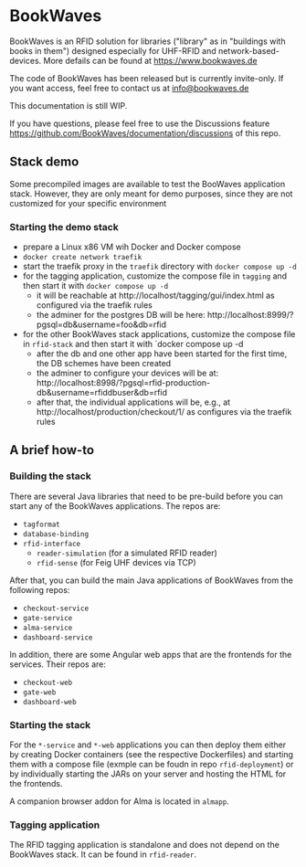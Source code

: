 # BookWaves

BookWaves is an RFID solution for libraries ("library" as in "buildings with books in them") designed especially
for UHF-RFID and network-based-devices. More defails can be found at https://www.bookwaves.de

The code of BookWaves has been released but is currently invite-only. If you want access, feel free to contact
us at info@bookwaves.de

This documentation is still WIP.

If you have questions, please feel free to use the Discussions feature https://github.com/BookWaves/documentation/discussions of this repo.

## Stack demo
Some precompiled images are available to test the BooWaves application stack. However, they are only meant for demo purposes, since they are not customized for your specific environment

### Starting the demo stack
- prepare a Linux x86 VM wih Docker and Docker compose
- `docker create network traefik`
- start the traefik proxy in the `traefik` directory with `docker compose up -d`
- for the tagging application, customize the compose file in `tagging` and then start it with `docker compose up -d`
    - it will be reachable at http://localhost/tagging/gui/index.html as configured via the traefik rules
    - the adminer for the postgres DB will be here: http://localhost:8999/?pgsql=db&username=foo&db=rfid
- for the other BookWaves stack applications, customize the compose file in `rfid-stack` and then start it with `docker compose up -d
    - after the db and one other app have been started for the first time, the DB schemes have been created
    - the adminer to configure your devices will be at: http://localhost:8998/?pgsql=rfid-production-db&username=rfiddbuser&db=rfid
    - after that, the individual applications will be, e.g., at http://localhost/production/checkout/1/ as configures via the traefik rules

## A brief how-to

### Building the stack

There are several Java libraries that need to be pre-build before you can start any of the BookWaves applications. The repos are:

- `tagformat`
- `database-binding`
- `rfid-interface`
    - `reader-simulation` (for a simulated RFID reader)
    - `rfid-sense` (for Feig UHF devices via TCP)

After that, you can build the main Java applications of BookWaves from the following repos:

- `checkout-service`
- `gate-service`
- `alma-service`
- `dashboard-service`

In addition, there are some Angular web apps that are the frontends for the services. Their repos are:

- `checkout-web`
- `gate-web`
- `dashboard-web`

### Starting the stack

For the `*-service` and `*-web` applications you can then deploy them either by creating Docker containers (see the respective Dockerfiles) and starting them with a compose file (exmple can be foudn in repo `rfid-deployment`) or by individually starting the JARs on your server and hosting the HTML for the frontends.

A companion browser addon for Alma is located in `almapp`.

### Tagging application

The RFID tagging application is standalone and does not depend on the BookWaves stack. It can be found in `rfid-reader`.
